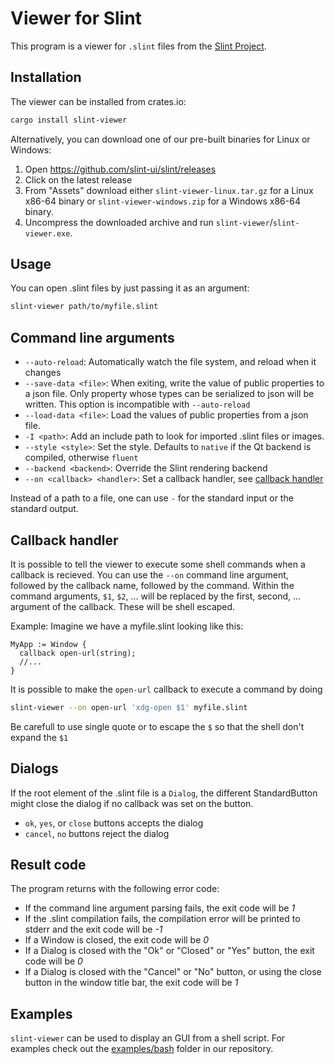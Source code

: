# Viewer for Slint

This program is a viewer for `.slint` files from the [Slint Project](https://slint-ui.com).

## Installation

The viewer can be installed from crates.io:

```bash
cargo install slint-viewer
```

Alternatively, you can download one of our pre-built binaries for Linux or Windows:

1. Open <https://github.com/slint-ui/slint/releases>
2. Click on the latest release
3. From "Assets" download either `slint-viewer-linux.tar.gz` for a Linux x86-64 binary
   or `slint-viewer-windows.zip` for a Windows x86-64 binary.
4. Uncompress the downloaded archive and run `slint-viewer`/`slint-viewer.exe`.

## Usage

You can open .slint files by just passing it as an argument:

```bash
slint-viewer path/to/myfile.slint
```

## Command line arguments

-   `--auto-reload`: Automatically watch the file system, and reload when it changes
-   `--save-data <file>`: When exiting, write the value of public properties to a json file.
    Only property whose types can be serialized to json will be written.
    This option is incompatible with `--auto-reload`
-   `--load-data <file>`: Load the values of public properties from a json file.
-   `-I <path>`: Add an include path to look for imported .slint files or images.
-   `--style <style>`: Set the style. Defaults to `native` if the Qt backend is compiled, otherwise `fluent`
-   `--backend <backend>`: Override the Slint rendering backend
-   `--on <callback> <handler>`: Set a callback handler, see [callback handler](#callback-handlers)

Instead of a path to a file, one can use `-` for the standard input or the standard output.

## Callback handler

It is possible to tell the viewer to execute some shell commands when a callback is recieved.
You can use the `--on` command line argument, followed by the callback name, followed by the command.
Within the command arguments, `$1`, `$2`, ... will be replaced by the first, second, ... argument of the
callback. These will be shell escaped.

Example: Imagine we have a myfile.slint looking like this:

```slint
MyApp := Window {
  callback open-url(string);
  //...
}
```

It is possible to make the `open-url` callback to execute a command by doing

```bash
slint-viewer --on open-url 'xdg-open $1' myfile.slint
```

Be carefull to use single quote or to escape the `$` so that the shell don't expand the `$1`

## Dialogs

If the root element of the .slint file is a `Dialog`, the different StandardButton might close
the dialog if no callback was set on the button.

-   `ok`, `yes`, or `close` buttons accepts the dialog
-   `cancel`, `no` buttons reject the dialog

## Result code

The program returns with the following error code:

-   If the command line argument parsing fails, the exit code will be _1_
-   If the .slint compilation fails, the compilation error will be printed to stderr and the exit code
    will be _-1_
-   If a Window is closed, the exit code will be _0_
-   If a Dialog is closed with the "Ok" or "Closed" or "Yes" button, the exit code will be _0_
-   If a Dialog is closed with the "Cancel" or "No" button, or using the close button in the window
    title bar, the exit code will be _1_

## Examples

`slint-viewer` can be used to display an GUI from a shell script. For examples check out the
[examples/bash](https://github.com/slint-ui/slint/tree/master/examples/bash) folder in our repository.
